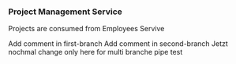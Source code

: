 ### Project Management Service

Projects are consumed from Employees Servive 

Add comment in first-branch
Add comment in second-branch
Jetzt nochmal
change only here for multi branche pipe test
